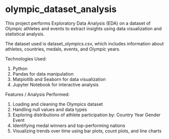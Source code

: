 # olympic_dataset_analysis

This project performs Exploratory Data Analysis (EDA) on a dataset of Olympic athletes and events to extract insights using data visualization and statistical analysis.

The dataset used is dataset_olympics.csv, which includes information about athletes, countries, medals, events, and Olympic years.

Technologies Used:
1. Python
2. Pandas for data manipulation
3. Matplotlib and Seaborn for data visualization
4. Jupyter Notebook for interactive analysis

Features / Analysis Performed:
1. Loading and cleaning the Olympics dataset
2. Handling null values and data types
3. Exploring distributions of athlete participation by:
    Country
    Year
    Gender
    Event
4. Identifying medal winners and top-performing nations
5. Visualizing trends over time using bar plots, count plots, and line charts

